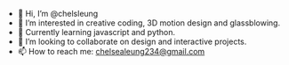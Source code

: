 - 👋 Hi, I’m @chelsleung
- 👀 I’m interested in creative coding, 3D motion design and glassblowing.
- 🌱 Currently learning javascript and python.
- 💞️ I’m looking to collaborate on design and interactive projects. 
- 📫 How to reach me: chelsealeung234@gmail.com

<!---
chelsleung/chelsleung is a ✨ special ✨ repository because its `README.md` (this file) appears on your GitHub profile.
You can click the Preview link to take a look at your changes.
--->
